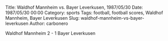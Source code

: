 Title: Waldhof Mannheim vs. Bayer Leverkusen, 1987/05/30
Date: 1987/05/30 00:00
Category: sports
Tags: football, football scores, Waldhof Mannheim, Bayer Leverkusen
Slug: waldhof-mannheim-vs-bayer-leverkusen
Author: carbonero


Waldhof Mannheim 2 - 1 Bayer Leverkusen
